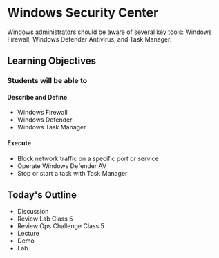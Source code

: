 # Windows Security Center

Windows administrators should be aware of several key tools: Windows Firewall, Windows Defender Antivirus, and Task Manager.

## Learning Objectives

### Students will be able to

#### Describe and Define

- Windows Firewall
- Windows Defender
- Windows Task Manager

#### Execute

- Block network traffic on a specific port or service
- Operate Windows Defender AV
- Stop or start a task with Task Manager


## Today's Outline

- Discussion
- Review Lab Class 5
- Review Ops Challenge Class 5
- Lecture 
- Demo 
- Lab 
